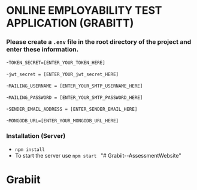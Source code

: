 # ONLINE EMPLOYABILITY TEST APPLICATION (GRABITT)

### Please create a `.env` file in the root directory of the project and enter these information.

-`TOKEN_SECRET=[ENTER_YOUR_TOKEN_HERE]`

-`jwt_secret = [ENTER_YOUR_jwt_secret_HERE]`

-`MAILING_USERNAME = [ENTER_YOUR_SMTP_USERNAME_HERE]`

-`MAILING_PASSWORD = [ENTER_YOUR_SMTP_PASSWORD_HERE]`

-`SENDER_EMAIL_ADDRESS = [ENTER_SENDER_EMAIL_HERE]`

-`MONGODB_URL=[ENTER_YOUR_MONGODB_URL_HERE]`

### Installation (Server)

- `npm install`
- To start the server use `npm start `
"# Grabiit--AssessmentWebsite" 
# Grabiit
